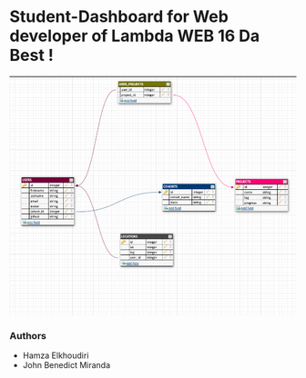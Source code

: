 # Student-Dashboard for Web developer of Lambda WEB 16 Da Best !

![](assets/dbdesign-2019.png)

### Authors

- Hamza Elkhoudiri
- John Benedict Miranda
